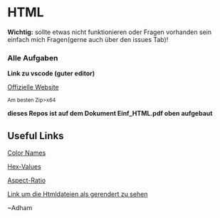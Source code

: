 # HTML
**Wichtig:** sollte etwas nicht funktionieren oder Fragen vorhanden sein einfach mich Fragen(gerne auch über den issues Tab)!
### **Alle Aufgaben** 

 **Link zu vscode (guter editor)**

[Offizielle Website](https://code.visualstudio.com/download#)

<sub> Am besten Zip>x64 </sub>

**dieses Repos ist auf dem Dokument Einf_HTML.pdf oben aufgebaut**

## Useful Links

[Color Names](https://www.w3schools.com/tags/ref_colornames.asp)

[Hex-Values](https://htmlcolorcodes.com)

[Aspect-Ratio](https://aspect-ratio.dev)

[Link um die Htmldateien als gerendert zu sehen](https://htmlpreview.github.io)

~Adham
